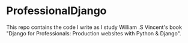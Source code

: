 # ProfessionalDjango

This repo contains the code I write as I study William .S Vincent's book "Django for Professionals: Production websites with Python & Django".
